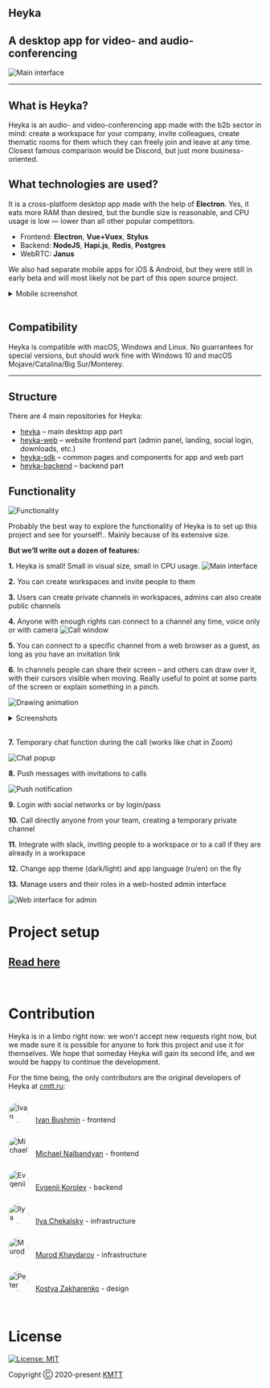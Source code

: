 ## **Heyka**
## A desktop app for video- and audio-conferencing
![Main interface](/promo/1.png)

---


## What is Heyka?
Heyka is an audio- and video-conferencing app made with the b2b sector in mind: create a workspace for your company, invite colleagues, create thematic rooms for them which they can freely join and leave at any time.
Closest famous comparison would be Discord, but just more business-oriented.

## What technologies are used?
It is a cross-platform desktop app made with the help of **Electron**. Yes, it eats more RAM than desired, but the bundle size is reasonable, and CPU usage is low — lower than all other popular competitors.

- Frontend: **Electron**, **Vue+Vuex**, **Stylus**
- Backend: **NodeJS**, **Hapi.js**, **Redis**, **Postgres**
- WebRTC: **Janus**

We also had separate mobile apps for iOS & Android, but they were still in early beta and will most likely not be part of this open source project.
<details>
  <summary>Mobile screenshot</summary>
<img src="./promo/15.png" alt="iOS screenshot" width="500"/>
</details>
&nbsp;

## Compatibility
Heyka is compatible with macOS, Windows and Linux. No guarrantees for special versions, but should work fine with Windows 10 and macOS Mojave/Catalina/Big Sur/Monterey.

---

## Structure
There are 4 main repositories for Heyka:
- [heyka](https://github.com/cmtt-ru/heyka) – main desktop app part
- [heyka-web](https://github.com/cmtt-ru/heyka-web) – website frontend part (admin panel, landing, social login, downloads, etc.)
- [heyka-sdk](https://github.com/cmtt-ru/heyka-sdk) – common pages and components for app and web part
- [heyka-backend](https://github.com/cmtt-ru/heyka-backend) – backend part

## Functionality
![Functionality](/promo/14.png)

Probably the best way to explore the functionality of Heyka is to set up this project and see for yourself!.. Mainly because of its extensive size.

**But we’ll write out a dozen of features:**

&#8291;**1.** Heyka is small! Small in visual size, small in CPU usage.
![Main interface](/promo/10.png)
&nbsp;

&#8291;**2.** You can create workspaces and invite people to them

&#8291;**3.** Users can create private channels in workspaces, admins can also create public channels

&#8291;**4.** Anyone with enough rights can connect to a channel any time, voice only or with camera
![Call window](/promo/6.png)
&nbsp;

&#8291;**5.** You can connect to a specific channel from a web browser as a guest, as long as you have an invitation link

&#8291;**6.** In channels people can share their screen – and others can draw over it, with their cursors visible when moving. Really useful to point at some parts of the screen or explain something in a pinch.

![Drawing animation](/promo/drawing.gif)

<details>
  <summary>Screenshots</summary>
<img src="./promo/7.png" alt="drawing" width="500"/>
<img src="./promo/11.png" alt="drawing" width="500"/>
</details>
&nbsp;

&#8291;**7.** Temporary chat function during the call (works like chat in Zoom)

![Chat popup](/promo/12.png)
&nbsp;

&#8291;**8.** Push messages with invitations to calls

![Push notification](/promo/9.png)
&nbsp;

&#8291;**9.** Login with social networks or by login/pass

&#8291;**10.** Call directly anyone from your team, creating a temporary private channel

&#8291;**11.** Integrate with slack, inviting people to a workspace or to a call if they are already in a workspace

&#8291;**12.** Change app theme (dark/light) and app language (ru/en) on the fly

&#8291;**13.** Manage users and their roles in a web-hosted admin interface

![Web interface for admin](/promo/13.png)
&nbsp;



# Project setup

## [Read here](https://github.com/cmtt-ru/heyka/blob/master/SETUP.md)

&nbsp;

# Contribution
Heyka is in a limbo right now: we won't accept new requests right now, but we made sure it is possible for anyone to fork this project and use it for themselves. We hope that someday Heyka will gain its second life, and we would be happy to continue the development.

For the time being, the only contributors are the original developers of Heyka at [cmtt.ru](https://cmtt.ru):

<img style="border-radius: 50%; margin: 10px 10px -15px 0" src="https://avatars.githubusercontent.com/u/21334998?s=64&v=4" alt="Ivan Bushmin" width="40"/> [Ivan Bushmin](https://github.com/bushmin) - frontend

<img style="border-radius: 50%; margin: 10px 10px -15px 0" src="https://avatars.githubusercontent.com/u/3993459?s=64&v=4" alt="Michael Nalbandyan" width="40"/> [Michael Nalbandyan](https://github.com/xinger) - frontend

<img style="border-radius: 50%; margin: 10px 10px -15px 0" src="https://avatars.githubusercontent.com/u/6544286?s=64&v=4" alt="Evgenii Korolev" width="40"/> [Evgenii Korolev](https://github.com/ekorolev) - backend

<img style="border-radius: 50%; margin: 10px 10px -15px 0" src="https://avatars.githubusercontent.com/u/241584?s=64&v=4" alt="Ilya Chekalsky" width="40"/> [Ilya Chekalsky](https://github.com/chekalsky) - infrastructure

<img style="border-radius: 50%; margin: 10px 10px -15px 0" src="https://avatars.githubusercontent.com/u/6507765?s=64&v=4" alt="Murod Khaydarov" width="40"/> [Murod Khaydarov](https://github.com/khaydarov) - infrastructure

<img style="border-radius: 50%; margin: 10px 10px -15px 0" src="https://cdn.dribbble.com/users/1407957/avatars/normal/6489f78fbc621f7d72b4391ab91e6ae8.jpg?1652209845" alt="Peter Savchenko" width="40"/> [Kostya Zakharenko](https://dribbble.com/kostya-zakharenko) - design


&nbsp;
&nbsp;
# License

[![License: MIT](https://img.shields.io/badge/License-MIT-yellow.svg)](https://opensource.org/licenses/MIT)

Copyright Ⓒ 2020-present [KMTT](https://cmtt.ru)

